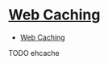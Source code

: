 # [Web Caching](https://www.ehcache.org/documentation/2.8/modules/web-caching.html)

- [Web Caching](#web-caching)















TODO ehcache